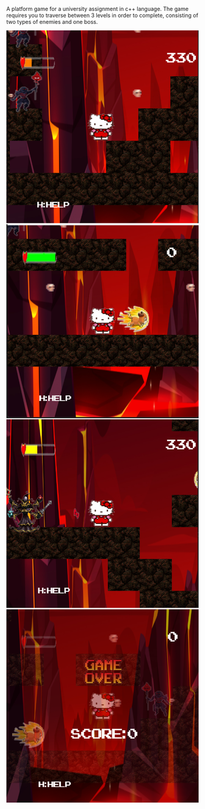 A platform game for a university assignment in c++ language. The game requires you to traverse between 3 levels in order to complete, consisting of two types of enemies and one boss.  

![image alt](https://github.com/ThodTsi/cpp_platform_game/blob/975ce056b9dc8bcdd5685725cb9d73e158564d5b/gameplay_1.png)
![image alt](https://github.com/ThodTsi/cpp_platform_game/blob/0ad6125ae8fc289172ed47d00587d95a2ada90c4/gameplay2.png)
![image alt](https://github.com/ThodTsi/cpp_platform_game/blob/2982d60254145ff7301d77ba0f1942cfd527f27a/gameplay3.png)
![image alt](https://github.com/ThodTsi/cpp_platform_game/blob/63939a3ec1a5538adb75b877dda8abe07892bd39/defeat_screen.png)
